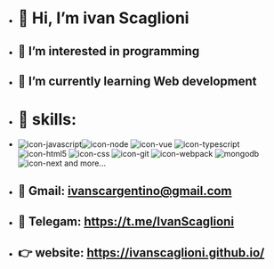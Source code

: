 - # 👋 Hi, I’m ivan Scaglioni 
- ## 👀 I’m interested in programming
- ## 🌱 I’m currently learning Web development
- # 🧰 skills: 
- ![icon-javascript](https://user-images.githubusercontent.com/91486406/163634693-93a7f70e-4fbb-4391-baa8-29a0b100b224.svg)![icon-node](https://user-images.githubusercontent.com/91486406/163634949-a2e6bf9c-020d-4e6b-9495-f98b7d8ca129.svg)
![icon-vue](https://user-images.githubusercontent.com/91486406/163635138-05688dbc-25b2-4945-a2e4-d8f7eb5a5c26.svg)
![icon-typescript](https://user-images.githubusercontent.com/91486406/163635152-4eba8ae3-3677-44d4-a86e-622fd0fc6cb2.svg)
![icon-html5](https://user-images.githubusercontent.com/91486406/163635165-4e63371c-331b-4980-85b3-4604f6b9734f.svg)
![icon-css](https://user-images.githubusercontent.com/91486406/163635181-34f8f4e5-906b-489f-9860-5237eae65fea.svg)
![icon-git](https://user-images.githubusercontent.com/91486406/163635174-eb144465-c595-4b97-bbca-bf2460c3ba0e.svg)
![icon-webpack](https://user-images.githubusercontent.com/91486406/163634967-87696b44-3c6a-43b1-8342-a1bc681a1e26.svg)
![mongodb](https://user-images.githubusercontent.com/91486406/163636058-856ca355-f2eb-4a59-9c90-08d5f2d5defc.png)
![icon-next](https://user-images.githubusercontent.com/91486406/201759097-9f5d4ee6-5c34-4d1e-87d1-7e8108d6336b.svg) and more...
 
- ## 📧 Gmail: ivanscargentino@gmail.com
- ## 📮 Telegam: https://t.me/IvanScaglioni
- ## 👉 website: https://ivanscaglioni.github.io/


<!---
ivanScaglioni/ivanScaglioni is a ✨ special ✨ repository because its `README.md` (this file) appears on your GitHub profile.
You can click the Preview link to take a look at your changes.
--->

